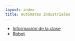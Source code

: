 ```yaml
---
layout: index
title: Autómatas Industriales
---
```


* [Información de la clase](informacion-de-la-clase.md)
* [Robot](robot.md)
